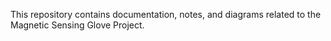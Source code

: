 This repository contains documentation, notes, and diagrams related to the Magnetic Sensing Glove Project.
